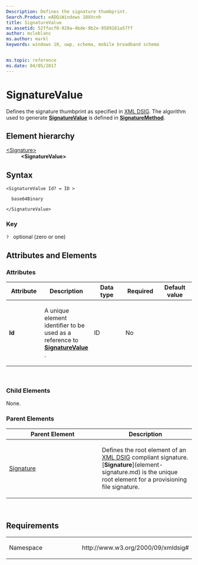 ```yaml
---
Description: Defines the signature thumbprint.
Search.Product: eADQiWindows 10XVcnh
title: SignatureValue
ms.assetid: 52ffacf0-920a-4bde-9b2e-9589161a57ff
author: mcleblanc
ms.author: markl
keywords: windows 10, uwp, schema, mobile broadband schema


ms.topic: reference
ms.date: 04/05/2017
---
```


# SignatureValue


Defines the signature thumbprint as specified in [XML DSIG](https://www.w3.org/TR/xmldsig-core/). The algorithm used to generate [**SignatureValue**](element-signaturevalue.md) is defined in [**SignatureMethod**](element-signaturemethod.md).

## Element hierarchy

<dl>
<dt><a href="element-signature.md">&lt;Signature&gt;</a></dt>
<dd><b>&lt;SignatureValue&gt;</b></dd>
</dl>

## Syntax

``` syntax
<SignatureValue Id? = ID >

  base64Binary

</SignatureValue>
```

### Key

`?`   optional (zero or one)

## Attributes and Elements


### Attributes

<table>
<colgroup>
<col width="20%" />
<col width="20%" />
<col width="20%" />
<col width="20%" />
<col width="20%" />
</colgroup>
<thead>
<tr class="header">
<th>Attribute</th>
<th>Description</th>
<th>Data type</th>
<th>Required</th>
<th>Default value</th>
</tr>
</thead>
<tbody>
<tr class="odd">
<td><strong>Id</strong></td>
<td><p>A unique element identifier to be used as a reference to <a href="element-signaturevalue.md"><strong>SignatureValue</strong></a> .</p></td>
<td>ID</td>
<td>No</td>
<td></td>
</tr>
</tbody>
</table>

 

### Child Elements

None.

### Parent Elements

<table>
<colgroup>
<col width="50%" />
<col width="50%" />
</colgroup>
<thead>
<tr class="header">
<th>Parent Element</th>
<th>Description</th>
</tr>
</thead>
<tbody>
<tr class="odd">
<td><a href="element-signature.md">Signature</a> </td>
<td><p>Defines the root element of an <a href="https://www.w3.org/TR/xmldsig-core/">XML DSIG</a>  compliant signature. [<strong>Signature</strong>](element-signature.md) is the unique root element for a provisioning file signature.</p></td>
</tr>
</tbody>
</table>

 

## Requirements

<table>
<colgroup>
<col width="50%" />
<col width="50%" />
</colgroup>
<tbody>
<tr class="odd">
<td><p>Namespace</p></td>
<td><p>http://www.w3.org/2000/09/xmldsig#</p></td>
</tr>
</tbody>
</table>

 

 



